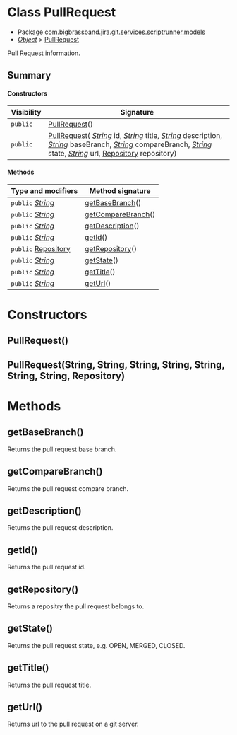 # Class PullRequest

* Package [com.bigbrassband.jira.git.services.scriptrunner.models](README.html)
*  *[Object](https://docs.oracle.com/javase/8/docs/api/java/lang/Object.html)*  > [PullRequest](PullRequest.html.md)

Pull Request information.


## Summary
#### Constructors
| Visibility | Signature |
| --- | --- |
| `public` | [PullRequest](#pullrequest)() |
| `public` | [PullRequest](#pullrequeststring-string-string-string-string-string-string-repository)( *[String](https://docs.oracle.com/javase/8/docs/api/java/lang/String.html)*  id,  *[String](https://docs.oracle.com/javase/8/docs/api/java/lang/String.html)*  title,  *[String](https://docs.oracle.com/javase/8/docs/api/java/lang/String.html)*  description,  *[String](https://docs.oracle.com/javase/8/docs/api/java/lang/String.html)*  baseBranch,  *[String](https://docs.oracle.com/javase/8/docs/api/java/lang/String.html)*  compareBranch,  *[String](https://docs.oracle.com/javase/8/docs/api/java/lang/String.html)*  state,  *[String](https://docs.oracle.com/javase/8/docs/api/java/lang/String.html)*  url, [Repository](../../../rest/publicmodels/Repository.html.md) repository) |

#### Methods
| Type and modifiers | Method signature |
| --- | --- |
| `public`  *[String](https://docs.oracle.com/javase/8/docs/api/java/lang/String.html)*  | [getBaseBranch](#getbasebranch)() |
| `public`  *[String](https://docs.oracle.com/javase/8/docs/api/java/lang/String.html)*  | [getCompareBranch](#getcomparebranch)() |
| `public`  *[String](https://docs.oracle.com/javase/8/docs/api/java/lang/String.html)*  | [getDescription](#getdescription)() |
| `public`  *[String](https://docs.oracle.com/javase/8/docs/api/java/lang/String.html)*  | [getId](#getid)() |
| `public` [Repository](../../../rest/publicmodels/Repository.html.md) | [getRepository](#getrepository)() |
| `public`  *[String](https://docs.oracle.com/javase/8/docs/api/java/lang/String.html)*  | [getState](#getstate)() |
| `public`  *[String](https://docs.oracle.com/javase/8/docs/api/java/lang/String.html)*  | [getTitle](#gettitle)() |
| `public`  *[String](https://docs.oracle.com/javase/8/docs/api/java/lang/String.html)*  | [getUrl](#geturl)() |



# Constructors
## PullRequest()




## PullRequest(String, String, String, String, String, String, String, Repository)





# Methods
## getBaseBranch()
Returns the pull request base branch.



## getCompareBranch()
Returns the pull request compare branch.



## getDescription()
Returns the pull request description.



## getId()
Returns the pull request id.



## getRepository()
Returns a repositry the pull request belongs to.



## getState()
Returns the pull request state, e.g. OPEN, MERGED, CLOSED.



## getTitle()
Returns the pull request title.



## getUrl()
Returns url to the pull request on a git server.




